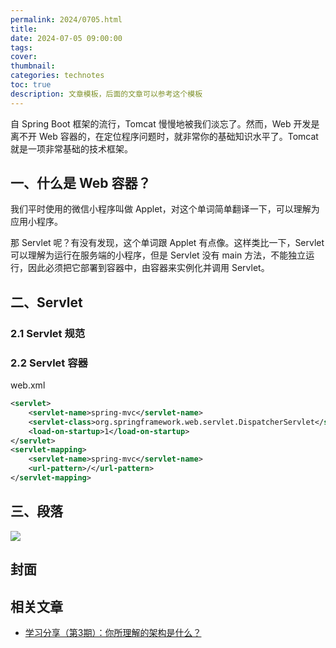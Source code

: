 ```yaml
---
permalink: 2024/0705.html
title: 
date: 2024-07-05 09:00:00
tags: 
cover: 
thumbnail: 
categories: technotes
toc: true
description: 文章模板，后面的文章可以参考这个模板 
---
```


自 Spring Boot 框架的流行，Tomcat 慢慢地被我们淡忘了。然而，Web 开发是离不开 Web 容器的，在定位程序问题时，就非常你的基础知识水平了。Tomcat 就是一项非常基础的技术框架。

<!-- more -->

## 一、什么是 Web 容器？

我们平时使用的微信小程序叫做 Applet，对这个单词简单翻译一下，可以理解为应用小程序。

那 Servlet 呢？有没有发现，这个单词跟 Applet 有点像。这样类比一下，Servlet 可以理解为运行在服务端的小程序，但是 Servlet 没有 main 方法，不能独立运行，因此必须把它部署到容器中，由容器来实例化并调用 Servlet。



## 二、Servlet





### 2.1 Servlet 规范



### 2.2 Servlet 容器



web.xml

```xml
<servlet>
    <servlet-name>spring-mvc</servlet-name>
    <servlet-class>org.springframework.web.servlet.DispatcherServlet</servlet-class>
    <load-on-startup>1</load-on-startup>
</servlet>
<servlet-mapping>
    <servlet-name>spring-mvc</servlet-name>
    <url-pattern>/</url-pattern>
</servlet-mapping>
```



## 三、段落



![](https://technotes.oss-cn-shenzhen.aliyuncs.com/2023/202303052135542.gif)

## 封面



## 相关文章

- [学习分享（第3期）：你所理解的架构是什么？](https://mp.weixin.qq.com/s/ao9-DW3tXw25AW6D96m5LQ)

